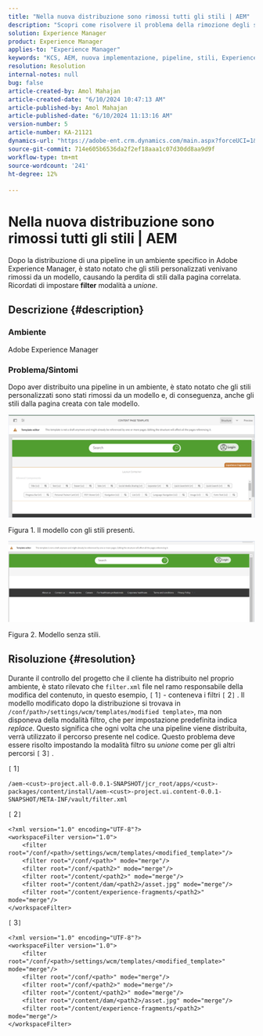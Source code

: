```yaml
---
title: "Nella nuova distribuzione sono rimossi tutti gli stili | AEM"
description: "Scopri come risolvere il problema della rimozione degli stili personalizzati dalla pagina dopo la distribuzione di una pipeline in Adobe Experience Manager."
solution: Experience Manager
product: Experience Manager
applies-to: "Experience Manager"
keywords: "KCS, AEM, nuova implementazione, pipeline, stili, Experience Manager"
resolution: Resolution
internal-notes: null
bug: false
article-created-by: Amol Mahajan
article-created-date: "6/10/2024 10:47:13 AM"
article-published-by: Amol Mahajan
article-published-date: "6/10/2024 11:13:16 AM"
version-number: 5
article-number: KA-21121
dynamics-url: "https://adobe-ent.crm.dynamics.com/main.aspx?forceUCI=1&pagetype=entityrecord&etn=knowledgearticle&id=5a02acc8-1627-ef11-840b-000d3a372703"
source-git-commit: 714e605b6536da2f2ef18aaa1c07d30dd8aa9d9f
workflow-type: tm+mt
source-wordcount: '241'
ht-degree: 12%

---
```


# Nella nuova distribuzione sono rimossi tutti gli stili | AEM


Dopo la distribuzione di una pipeline in un ambiente specifico in Adobe Experience Manager, è stato notato che gli stili personalizzati venivano rimossi da un modello, causando la perdita di stili dalla pagina correlata. Ricordati di impostare <b>filter</b> modalità a *unione*.

## Descrizione {#description}


### <b>Ambiente</b>

Adobe Experience Manager



### <b>Problema/Sintomi</b>

Dopo aver distribuito una pipeline in un ambiente, è stato notato che gli stili personalizzati sono stati rimossi da un modello e, di conseguenza, anche gli stili dalla pagina creata con tale modello.



![](assets/___5c02acc8-1627-ef11-840b-000d3a372703___.png)

Figura 1. Il modello con gli stili presenti.



![](assets/___5e02acc8-1627-ef11-840b-000d3a372703___.png)

Figura 2. Modello senza stili.


## Risoluzione {#resolution}


Durante il controllo del progetto che il cliente ha distribuito nel proprio ambiente, è stato rilevato che `filter.xml` file nel ramo responsabile della modifica del contenuto, in questo esempio, `[` 1`]`  - conteneva i filtri `[` 2`]` .
Il modello modificato dopo la distribuzione si trovava in `/conf/path>/settings/wcm/templates/modified template>`, ma non disponeva della modalità filtro, che per impostazione predefinita indica *replace*.
Questo significa che ogni volta che una pipeline viene distribuita, verrà utilizzato il percorso presente nel codice.
Questo problema deve essere risolto impostando la modalità filtro su *unione* come per gli altri percorsi `[` 3`]` .

`[` 1`]`


```
/aem-<cust>-project.all-0.0.1-SNAPSHOT/jcr_root/apps/<cust>-packages/content/install/aem-<cust>-project.ui.content-0.0.1-SNAPSHOT/META-INF/vault/filter.xml
```




`[` 2`]`




```
<?xml version="1.0" encoding="UTF-8"?>
<workspaceFilter version="1.0">
    <filter root="/conf/<path>/settings/wcm/templates/<modified_template>"/>
    <filter root="/conf/<path>" mode="merge"/>
    <filter root="/conf/<path2>" mode="merge"/>
    <filter root="/content/<path2>" mode="merge"/>
    <filter root="/content/dam/<path2>/asset.jpg" mode="merge"/>
    <filter root="/content/experience-fragments/<path2>" mode="merge"/>
</workspaceFilter>
```




`[` 3`]`


```
<?xml version="1.0" encoding="UTF-8"?>
<workspaceFilter version="1.0">
    <filter root="/conf/<path>/settings/wcm/templates/<modified_template>" mode="merge"/>
    <filter root="/conf/<path>" mode="merge"/>
    <filter root="/conf/<path2>" mode="merge"/>
    <filter root="/content/<path2>" mode="merge"/>
    <filter root="/content/dam/<path2>/asset.jpg" mode="merge"/>
    <filter root="/content/experience-fragments/<path2>" mode="merge"/>
</workspaceFilter>
```





